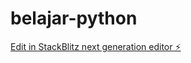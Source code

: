 # belajar-python

[Edit in StackBlitz next generation editor ⚡️](https://stackblitz.com/~/github.com/ahmad17-fe/belajar-python)